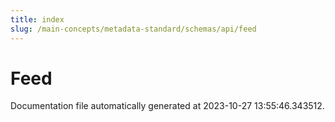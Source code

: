 ```yaml
---
title: index
slug: /main-concepts/metadata-standard/schemas/api/feed
---
```


# Feed

Documentation file automatically generated at 2023-10-27 13:55:46.343512.
